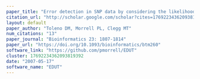 ```yaml
---
paper_title: "Error detection in SNP data by considering the likelihood of recombinational history implied by three-site combinations"
citation_url: "http://scholar.google.com/scholar?cites=17692234362093819392&as_sdt=5,24&sciodt=0,24&hl=en"
layout: default
paper_author: "Toleno DM, Morrell PL, Clegg MT"
num_citations: "13"
paper_journal: "Bioinformatics 23: 1807-1814"
paper_url: "https://doi.org/10.1093/bioinformatics/btm260"
software_link: "https://github.com/pmorrell/EDUT"
cluster: 17692234362093819392
date: "2007-05-17"
software_name: "EDUT"
---
```

